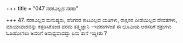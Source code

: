 +++
title = "047 ನರಕವಿಲ್ಲದ ನರರು"

+++
47. ನರಕವಿಲ್ಲದ ಮನುಷ್ಯರು, ಹೆಂಗಸರ ಕಾಟವಿಲ್ಲದ ಯತಿಗಳು, ರಾಕ್ಷಸರ ಪೀಡೆಯಿಲ್ಲದ ದೇವತೆಗಳು, ಮಾಯಾಪಾಶವನ್ನು ಕತ್ತರಿಸಿಕೊಂಡ ಪರಮ ತತ್ತ್ವಜ್ಞಾನಿ -ಇವರುಗಳಂತೆ ಈ ಭೂಮಿಯ ಅರಸರಿಗೆ ಶತ್ರುಗಳು ಓಡಿಹೋಗಲು ಅವರಿಗೆ ಅಸಾಧ್ಯವಾದದ್ದು ಏನು ತಾನೆ ಇದ್ದೀತು ?
